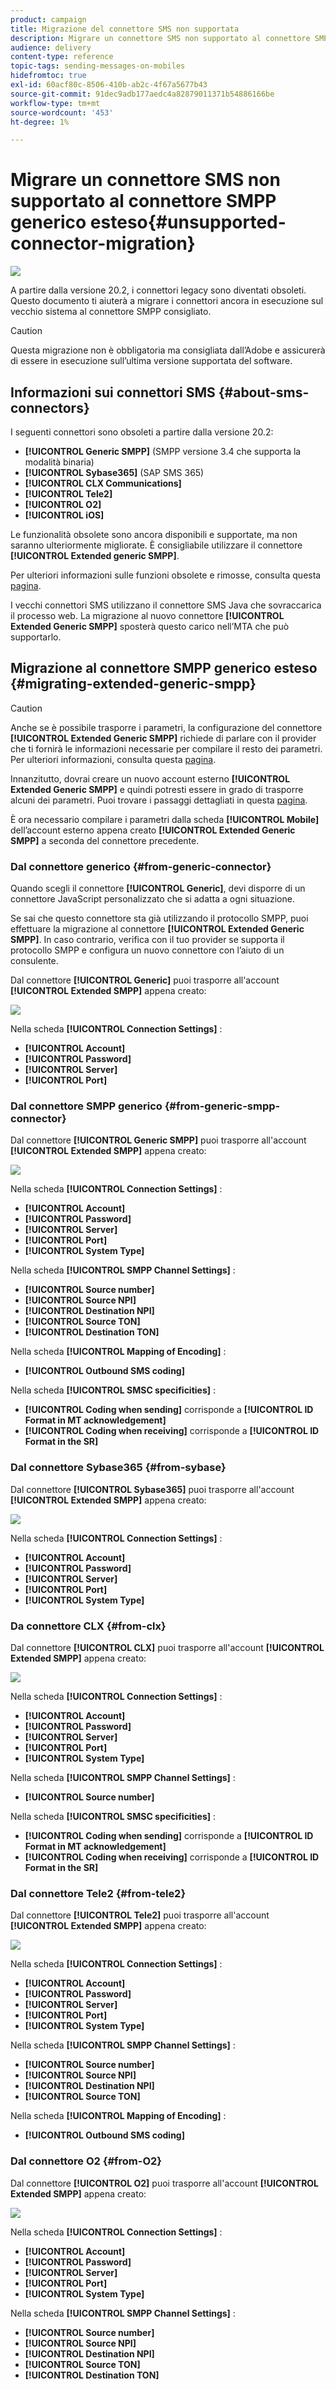 ```yaml
---
product: campaign
title: Migrazione del connettore SMS non supportata
description: Migrare un connettore SMS non supportato al connettore SMPP generico esteso
audience: delivery
content-type: reference
topic-tags: sending-messages-on-mobiles
hidefromtoc: true
exl-id: 60acf80c-8506-410b-ab2c-4f67a5677b43
source-git-commit: 91dec9adb177aedc4a82879011371b54886166be
workflow-type: tm+mt
source-wordcount: '453'
ht-degree: 1%

---
```


# Migrare un connettore SMS non supportato al connettore SMPP generico esteso{#unsupported-connector-migration}

![](../../assets/v7-only.svg)

A partire dalla versione 20.2, i connettori legacy sono diventati obsoleti. Questo documento ti aiuterà a migrare i connettori ancora in esecuzione sul vecchio sistema al connettore SMPP consigliato.

>[!CAUTION]
>
>Questa migrazione non è obbligatoria ma consigliata dall’Adobe e assicurerà di essere in esecuzione sull’ultima versione supportata del software.

## Informazioni sui connettori SMS {#about-sms-connectors}

I seguenti connettori sono obsoleti a partire dalla versione 20.2:

* **[!UICONTROL Generic SMPP]** (SMPP versione 3.4 che supporta la modalità binaria)
* **[!UICONTROL Sybase365]** (SAP SMS 365)
* **[!UICONTROL CLX Communications]**
* **[!UICONTROL Tele2]**
* **[!UICONTROL O2]**
* **[!UICONTROL iOS]**

Le funzionalità obsolete sono ancora disponibili e supportate, ma non saranno ulteriormente migliorate. È consigliabile utilizzare il connettore **[!UICONTROL Extended generic SMPP]**.

Per ulteriori informazioni sulle funzioni obsolete e rimosse, consulta questa [pagina](../../rn/using/deprecated-features.md).

I vecchi connettori SMS utilizzano il connettore SMS Java che sovraccarica il processo web. La migrazione al nuovo connettore **[!UICONTROL Extended Generic SMPP]** sposterà questo carico nell’MTA che può supportarlo.

## Migrazione al connettore SMPP generico esteso {#migrating-extended-generic-smpp}

>[!CAUTION]
>
>Anche se è possibile trasporre i parametri, la configurazione del connettore **[!UICONTROL Extended Generic SMPP]** richiede di parlare con il provider che ti fornirà le informazioni necessarie per compilare il resto dei parametri. Per ulteriori informazioni, consulta questa [pagina](sms-protocol.md).

Innanzitutto, dovrai creare un nuovo account esterno **[!UICONTROL Extended Generic SMPP]** e quindi potresti essere in grado di trasporre alcuni dei parametri. Puoi trovare i passaggi dettagliati in questa [pagina](sms-set-up.md#creating-an-smpp-external-account).

È ora necessario compilare i parametri dalla scheda **[!UICONTROL Mobile]** dell’account esterno appena creato **[!UICONTROL Extended Generic SMPP]** a seconda del connettore precedente.

### Dal connettore generico {#from-generic-connector}

Quando scegli il connettore **[!UICONTROL Generic]**, devi disporre di un connettore JavaScript personalizzato che si adatta a ogni situazione.

Se sai che questo connettore sta già utilizzando il protocollo SMPP, puoi effettuare la migrazione al connettore **[!UICONTROL Extended Generic SMPP]**. In caso contrario, verifica con il tuo provider se supporta il protocollo SMPP e configura un nuovo connettore con l’aiuto di un consulente.

Dal connettore **[!UICONTROL Generic]** puoi trasporre all&#39;account **[!UICONTROL Extended SMPP]** appena creato:

![](assets/smpp_generic.png)

Nella scheda **[!UICONTROL Connection Settings]** :

* **[!UICONTROL Account]**
* **[!UICONTROL Password]**
* **[!UICONTROL Server]**
* **[!UICONTROL Port]**

### Dal connettore SMPP generico {#from-generic-smpp-connector}

Dal connettore **[!UICONTROL Generic SMPP]** puoi trasporre all&#39;account **[!UICONTROL Extended SMPP]** appena creato:

![](assets/smpp_generic_2.png)

Nella scheda **[!UICONTROL Connection Settings]** :

* **[!UICONTROL Account]**
* **[!UICONTROL Password]**
* **[!UICONTROL Server]**
* **[!UICONTROL Port]**
* **[!UICONTROL System Type]**

Nella scheda **[!UICONTROL SMPP Channel Settings]** :

* **[!UICONTROL Source number]**
* **[!UICONTROL Source NPI]**
* **[!UICONTROL Destination NPI]**
* **[!UICONTROL Source TON]**
* **[!UICONTROL Destination TON]**

Nella scheda **[!UICONTROL Mapping of Encoding]** :

* **[!UICONTROL Outbound SMS coding]**

Nella scheda **[!UICONTROL SMSC specificities]** :

* **[!UICONTROL Coding when sending]** corrisponde a  **[!UICONTROL ID Format in MT acknowledgement]**
* **[!UICONTROL Coding when receiving]** corrisponde a  **[!UICONTROL ID Format in the SR]**

### Dal connettore Sybase365 {#from-sybase}

Dal connettore **[!UICONTROL Sybase365]** puoi trasporre all&#39;account **[!UICONTROL Extended SMPP]** appena creato:

![](assets/smpp_3.png)

Nella scheda **[!UICONTROL Connection Settings]** :

* **[!UICONTROL Account]**
* **[!UICONTROL Password]**
* **[!UICONTROL Server]**
* **[!UICONTROL Port]**
* **[!UICONTROL System Type]**

### Da connettore CLX {#from-clx}

Dal connettore **[!UICONTROL CLX]** puoi trasporre all&#39;account **[!UICONTROL Extended SMPP]** appena creato:

![](assets/smpp_4.png)

Nella scheda **[!UICONTROL Connection Settings]** :

* **[!UICONTROL Account]**
* **[!UICONTROL Password]**
* **[!UICONTROL Server]**
* **[!UICONTROL Port]**
* **[!UICONTROL System Type]**

Nella scheda **[!UICONTROL SMPP Channel Settings]** :

* **[!UICONTROL Source number]**

Nella scheda **[!UICONTROL SMSC specificities]** :

* **[!UICONTROL Coding when sending]** corrisponde a  **[!UICONTROL ID Format in MT acknowledgement]**
* **[!UICONTROL Coding when receiving]** corrisponde a  **[!UICONTROL ID Format in the SR]**

### Dal connettore Tele2 {#from-tele2}

Dal connettore **[!UICONTROL Tele2]** puoi trasporre all&#39;account **[!UICONTROL Extended SMPP]** appena creato:

![](assets/smpp_6.png)

Nella scheda **[!UICONTROL Connection Settings]** :

* **[!UICONTROL Account]**
* **[!UICONTROL Password]**
* **[!UICONTROL Server]**
* **[!UICONTROL Port]**
* **[!UICONTROL System Type]**

Nella scheda **[!UICONTROL SMPP Channel Settings]** :

* **[!UICONTROL Source number]**
* **[!UICONTROL Source NPI]**
* **[!UICONTROL Destination NPI]**
* **[!UICONTROL Source TON]**

Nella scheda **[!UICONTROL Mapping of Encoding]** :

* **[!UICONTROL Outbound SMS coding]**

### Dal connettore O2 {#from-O2}

Dal connettore **[!UICONTROL O2]** puoi trasporre all&#39;account **[!UICONTROL Extended SMPP]** appena creato:

![](assets/smpp_5.png)

Nella scheda **[!UICONTROL Connection Settings]** :

* **[!UICONTROL Account]**
* **[!UICONTROL Password]**
* **[!UICONTROL Server]**
* **[!UICONTROL Port]**
* **[!UICONTROL System Type]**

Nella scheda **[!UICONTROL SMPP Channel Settings]** :

* **[!UICONTROL Source number]**
* **[!UICONTROL Source NPI]**
* **[!UICONTROL Destination NPI]**
* **[!UICONTROL Source TON]**
* **[!UICONTROL Destination TON]**

